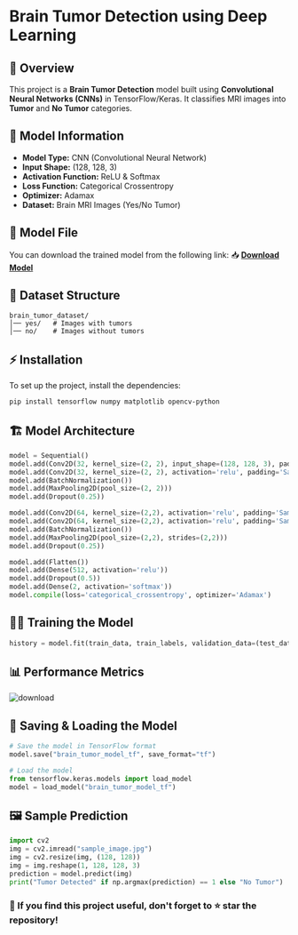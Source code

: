 # Brain Tumor Detection using Deep Learning

## 📌 Overview
This project is a **Brain Tumor Detection** model built using **Convolutional Neural Networks (CNNs)** in TensorFlow/Keras. It classifies MRI images into **Tumor** and **No Tumor** categories.

## 🚀 Model Information
- **Model Type:** CNN (Convolutional Neural Network)
- **Input Shape:** (128, 128, 3)
- **Activation Function:** ReLU & Softmax
- **Loss Function:** Categorical Crossentropy
- **Optimizer:** Adamax
- **Dataset:** Brain MRI Images (Yes/No Tumor)

## 🔗 Model File
You can download the trained model from the following link:
📥 **[Download Model](https://drive.google.com/file/d/1I1q4y0O4af2muT5n7iI3s7ehhl7NMCPz/view?usp=drive_link)**

## 📂 Dataset Structure
```
brain_tumor_dataset/
│── yes/   # Images with tumors
│── no/    # Images without tumors
```

## ⚡ Installation
To set up the project, install the dependencies:
```bash
pip install tensorflow numpy matplotlib opencv-python
```

## 🏗 Model Architecture
```python
model = Sequential()
model.add(Conv2D(32, kernel_size=(2, 2), input_shape=(128, 128, 3), padding='Same'))
model.add(Conv2D(32, kernel_size=(2, 2), activation='relu', padding='Same'))
model.add(BatchNormalization())
model.add(MaxPooling2D(pool_size=(2, 2)))
model.add(Dropout(0.25))

model.add(Conv2D(64, kernel_size=(2,2), activation='relu', padding='Same'))
model.add(Conv2D(64, kernel_size=(2,2), activation='relu', padding='Same'))
model.add(BatchNormalization())
model.add(MaxPooling2D(pool_size=(2,2), strides=(2,2)))
model.add(Dropout(0.25))

model.add(Flatten())
model.add(Dense(512, activation='relu'))
model.add(Dropout(0.5))
model.add(Dense(2, activation='softmax'))
model.compile(loss='categorical_crossentropy', optimizer='Adamax')
```

## 🏋️‍♂️ Training the Model
```python
history = model.fit(train_data, train_labels, validation_data=(test_data, test_labels), epochs=25, batch_size=32)
```

## 📊 Performance Metrics
![download](https://github.com/user-attachments/assets/e3223f36-8ca2-4561-b821-28a85b6bdf9c)

## 💾 Saving & Loading the Model
```python
# Save the model in TensorFlow format
model.save("brain_tumor_model_tf", save_format="tf")

# Load the model
from tensorflow.keras.models import load_model
model = load_model("brain_tumor_model_tf")
```

## 🖼 Sample Prediction
```python
import cv2
img = cv2.imread("sample_image.jpg")
img = cv2.resize(img, (128, 128))
img = img.reshape(1, 128, 128, 3)
prediction = model.predict(img)
print("Tumor Detected" if np.argmax(prediction) == 1 else "No Tumor")
```

### 📢 If you find this project useful, don't forget to ⭐ star the repository!

